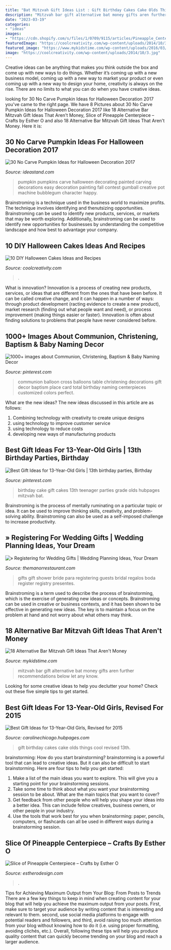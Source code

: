 ```yaml
---
title: "Bat Mitzvah Gift Ideas List : Gift Birthday Cakes Cake Olds Things Cool Revised 13th"
description: "Mitzvah bar gift alternative bat money gifts aren further recommendations below let any know"
date: "2023-03-19"
categories:
- "ideas"
images:
- "https://cdn.shopify.com/s/files/1/0709/9115/articles/Pineapple_Centerpiece_1200x1200.jpg?v=1580353000"
featuredImage: "https://coolcreativity.com/wp-content/uploads/2014/10/3.jpg"
featured_image: "https://www.mykidstime.com/wp-content/uploads/2016/03/18-Alternative-Bar-Mitzvah-Gift-Ideas-That-Arent-Money.jpg"
image: "https://coolcreativity.com/wp-content/uploads/2014/10/3.jpg"
---
```



Creative ideas can be anything that makes you think outside the box and come up with new ways to do things. Whether it’s coming up with a new business model, coming up with a new way to market your product or even coming up with a new way to design your home, creativity is always on the rise. There are no limits to what you can do when you have creative ideas.

	

		
looking for 30 No Carve Pumpkin Ideas for Halloween Decoration 2017 you've came to the right page. We have 8 Pictures about 30 No Carve Pumpkin Ideas for Halloween Decoration 2017 like 18 Alternative Bar Mitzvah Gift Ideas That Aren&#039;t Money, Slice of Pineapple Centerpiece – Crafts by Esther O and also 18 Alternative Bar Mitzvah Gift Ideas That Aren&#039;t Money. Here it is:
		
    
## 30 No Carve Pumpkin Ideas For Halloween Decoration 2017

<img loading=lazy src="http://ideastand.com/wp-content/uploads/2014/10/no-carve-pumpkin-ideas/19-bubblegum-machine.jpg" onerror="this.onerror=null;this.src='https://tse4.mm.bing.net/th?id=OIP.Iiora0M5eO6WCyFd98uK7QHaJ4&amp;pid=15.1';" alt="30 No Carve Pumpkin Ideas for Halloween Decoration 2017">

_Source: ideastand.com_

>pumpkin pumpkins carve halloween decorating painted carving decorations easy decoration painting fall contest gumball creative pot machine bubblegum character happy. 

	

Brainstroming is a technique used in the business world to maximize profits. The technique involves identifying and thenutsizing opportunities. Brainstroming can be used to identify new products, services, or markets that may be worth exploring. Additionally, brainstroming can be used to identify new opportunities for businesses by understanding the competitive landscape and how best to advantage your company.

    
## 10 DIY Halloween Cakes Ideas And Recipes

<img loading=lazy src="https://coolcreativity.com/wp-content/uploads/2014/10/3.jpg" onerror="this.onerror=null;this.src='https://tse3.mm.bing.net/th?id=OIP.sxoYD6_DvB45CkD1Mdm_sAHaJd&amp;pid=15.1';" alt="10 DIY Halloween Cakes Ideas and Recipes">

_Source: coolcreativity.com_

>. 

	

What is innovation?
Innovation is a process of creating new products, services, or ideas that are different from the ones that have been before. It can be called creative change, and it can happen in a number of ways: through product development (racting evidence to create a new product), market research (finding out what people want and need), or process improvement (making things easier or faster). Innovation is often about finding solutions to problems that people have never considered before.

    
## 1000+ Images About Communion, Christening, Baptism &amp; Baby Naming Decor

<img loading=lazy src="https://s-media-cache-ak0.pinimg.com/736x/d7/08/e9/d708e924f44b3ad2f3ffd0d6657af9b7.jpg" onerror="this.onerror=null;this.src='https://tse1.mm.bing.net/th?id=OIP.Q79XGEx7fZfnHt7hQu0WqQHaJ3&amp;pid=15.1';" alt="1000+ images about Communion, Christening, Baptism &amp; Baby Naming Decor">

_Source: pinterest.com_

>communion balloon cross balloons table christening decorations gift decor baptism place card total birthday naming centerpieces customized colors perfect. 

	

What are the new ideas?
The new ideas discussed in this article are as follows:
1. Combining technology with creativity to create unique designs 
2. using technology to improve customer service 
3. using technology to reduce costs 
4. developing new ways of manufacturing products 

    
## Best Gift Ideas For 13-Year-Old Girls | 13th Birthday Parties, Birthday

<img loading=lazy src="https://i.pinimg.com/originals/c5/bb/5e/c5bb5ed31291a3d6039d4169ac4429d3.jpg" onerror="this.onerror=null;this.src='https://tse4.mm.bing.net/th?id=OIP.h0vsEakXVfHqYxzmCpB8tgHaJ4&amp;pid=15.1';" alt="Best Gift Ideas for 13-Year-Old Girls | 13th birthday parties, Birthday">

_Source: pinterest.com_

>birthday cake gift cakes 13th teenager parties grade olds hubpages mitzvah bat. 

	

Brainstroming is the process of mentally ruminating on a particular topic or idea. It can be used to improve thinking skills, creativity, and problem-solving ability. Brainstroming can also be used as a self-imposed challenge to increase productivity.

    
## » Registering For Wedding Gifts | Wedding Planning Ideas, Your Dream

<img loading=lazy src="http://www.themanorrestaurant.com/blog/wp-content/uploads/2013/04/Register_for_Wedding_Gifts.jpg" onerror="this.onerror=null;this.src='https://tse4.mm.bing.net/th?id=OIP.w4G57L5DS2bxLsHkSQoXgQHaE8&amp;pid=15.1';" alt="» Registering for Wedding Gifts | Wedding Planning Ideas, Your Dream">

_Source: themanorrestaurant.com_

>gifts gift shower bride para registering guests bridal regalos boda register registry presentes. 

	

Brainstroming is a term used to describe the process of brainstorming, which is the exercise of generating new ideas or concepts. Brainstroming can be used in creative or business contexts, and it has been shown to be effective in generating new ideas. The key is to maintain a focus on the problem at hand and not worry about what others may think.

    
## 18 Alternative Bar Mitzvah Gift Ideas That Aren&#039;t Money

<img loading=lazy src="https://www.mykidstime.com/wp-content/uploads/2016/03/18-Alternative-Bar-Mitzvah-Gift-Ideas-That-Arent-Money.jpg" onerror="this.onerror=null;this.src='https://tse3.mm.bing.net/th?id=OIP.eyMTPmdv6r-ezMpdWyZMHQHaLG&amp;pid=15.1';" alt="18 Alternative Bar Mitzvah Gift Ideas That Aren&#039;t Money">

_Source: mykidstime.com_

>mitzvah bar gift alternative bat money gifts aren further recommendations below let any know. 

	

Looking for some creative ideas to help you declutter your home? Check out these five simple tips to get started.

    
## Best Gift Ideas For 13-Year-Old Girls, Revised For 2015

<img loading=lazy src="http://usercontent2.hubimg.com/7608211_f520.jpg" onerror="this.onerror=null;this.src='https://tse3.mm.bing.net/th?id=OIP.mkAE2gCq4ufw_Qn295SHKgHaJ3&amp;pid=15.1';" alt="Best Gift Ideas for 13-Year-Old Girls, Revised for 2015">

_Source: carolinechicago.hubpages.com_

>gift birthday cakes cake olds things cool revised 13th. 

	

brainstorming: How do you start brainstorming?
brainstorming is a powerful tool that can lead to creative ideas. But it can also be difficult to start brainstorming. Here are four tips to help you get started: 
1. Make a list of the main ideas you want to explore. This will give you a starting point for your brainstorming sessions.
2. Take some time to think about what you want your brainstorming session to be about. What are the main topics that you want to cover? 
3. Get feedback from other people who will help you shape your ideas into a better idea. This can include fellow creatives, business owners, or other people in your industry. 
4. Use the tools that work best for you when brainstorming: paper, pencils, computers, or flashcards can all be used in different ways during a brainstorming session.

    
## Slice Of Pineapple Centerpiece – Crafts By Esther O

<img loading=lazy src="https://cdn.shopify.com/s/files/1/0709/9115/articles/Pineapple_Centerpiece_1200x1200.jpg?v=1580353000" onerror="this.onerror=null;this.src='https://tse3.mm.bing.net/th?id=OIP.luGqhfkiZSvi2Wtb13fqhwHaLG&amp;pid=15.1';" alt="Slice of Pineapple Centerpiece – Crafts by Esther O">

_Source: estherodesign.com_

>. 

	

Tips for Achieving Maximum Output from Your Blog: From Posts to Trends
There are a few key things to keep in mind when creating content for your blog that will help you achieve the maximum output from your posts. First, make sure to target your audience by writing content that is interesting and relevant to them. second, use social media platforms to engage with potential readers and followers, and third, avoid raising too much attention from your blog without knowing how to do it (i.e. using proper formatting, avoiding clichés, etc.). Overall, following these tips will help you produce quality content that can quickly become trending on your blog and reach a larger audience.

